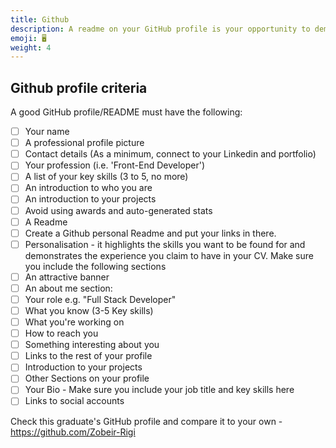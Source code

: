 ```yaml
---
title: Github
description: A readme on your GitHub profile is your opportunity to demonstrate your skills and grab the attention of an employer -  make the most of it!
emoji: 🖥️
weight: 4
---
```


## Github profile criteria

A good GitHub profile/README must have the following:

- [ ] Your name
- [ ] A professional profile picture
- [ ] Contact details (As a minimum, connect to your Linkedin and portfolio)
- [ ] Your profession (i.e. 'Front-End Developer')
- [ ] A list of your key skills (3 to 5, no more)
- [ ] An introduction to who you are
- [ ] An introduction to your projects
- [ ] Avoid using awards and auto-generated stats
- [ ] A Readme
- [ ] Create a Github personal Readme and put your links in there.
- [ ] Personalisation - it highlights the skills you want to be found for and demonstrates the experience you claim to have in your CV. Make sure you include the following sections
- [ ] An attractive banner
- [ ] An about me section:
- [ ] Your role e.g. "Full Stack Developer"
- [ ] What you know (3-5 Key skills)
- [ ] What you're working on
- [ ] How to reach you
- [ ] Something interesting about you
- [ ] Links to the rest of your profile
- [ ] Introduction to your projects
- [ ] Other Sections on your profile
- [ ] Your Bio - Make sure you include your job title and key skills here
- [ ] Links to social accounts

Check this graduate's GitHub profile and compare it to your own - https://github.com/Zobeir-Rigi
